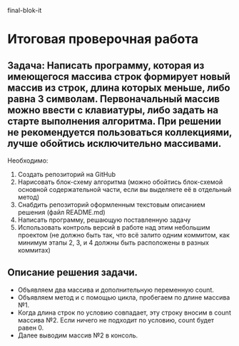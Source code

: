 final-blok-it
# Итоговая проверочная работа

## Задача: Написать программу, которая из имеющегося массива строк формирует новый массив из строк, длина которых меньше, либо равна 3 символам. Первоначальный массив можно ввести с клавиатуры, либо задать на старте выполнения алгоритма. При решении не рекомендуется пользоваться коллекциями, лучше обойтись исключительно массивами.

Необходимо:

1. Создать репозиторий на GitHub
2. Нарисовать блок-схему алгоритма (можно обойтись блок-схемой основной содержательной части, если вы выделяете её в отдельный метод)
3. Снабдить репозиторий оформленным текстовым описанием решения (файл README.md)
4. Написать программу, решающую поставленную задачу
5. Использовать контроль версий в работе над этим небольшим проектом (не должно быть так, что всё залито одним коммитом, как минимум этапы 2, 3, и 4 должны быть расположены в разных коммитах)


## Описание решения задачи.

* Объявляем два массива и дополнительную переменную count.
* Объявляем метод и с помощью цикла, пробегаем по длине массива №1.
* Когда длина строк по условию совпадает, эту строку вносим в count массива №2. Если ничего не подходит по условию, count будет равен 0.
* Далее выводим массив №2 в консоль.
